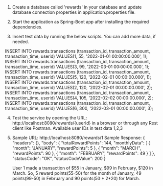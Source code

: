 
1. Create a database called 'rewards' in your database and update database connection properties in application.properties file.

2. Start the application as Spring-Boot app after installing the required dependencies.

3. Insert test data by running the below scripts. You can add more data, if needed.

INSERT INTO rewards.transactions
(transaction_id, transaction_amount, transaction_time, userid)
VALUES(1, 55, '2022-01-01 00:00:00.000', 1);
INSERT INTO rewards.transactions
(transaction_id, transaction_amount, transaction_time, userid)
VALUES(3, 99, '2022-03-01 00:00:00.000', 1);
INSERT INTO rewards.transactions
(transaction_id, transaction_amount, transaction_time, userid)
VALUES(5, 120, '2022-02-01 00:00:00.000', 1);
INSERT INTO rewards.transactions
(transaction_id, transaction_amount, transaction_time, userid)
VALUES(2, 120, '2022-02-01 00:00:00.000', 2);
INSERT INTO rewards.transactions
(transaction_id, transaction_amount, transaction_time, userid)
VALUES(4, 105, '2022-02-02 00:00:00.000', 2);
INSERT INTO rewards.transactions
(transaction_id, transaction_amount, transaction_time, userid)
VALUES(6, 300, '2022-03-01 00:00:00.000', 3);


4. Test the service by opening the URL: http://localhost:8080/rewards/{userId} in a browser or through any Rest client like Postman.
Available user IDs in test data 1,2,3

5. Sample URL: http://localhost:8080/rewards/1
   Sample Response: 
   {
	    "headers": {},
	    "body": {
	        "totalRewardPoints": 144,
	        "monthlyData": [
	            {
	                "month": "JANUARY",
	                "rewardPoints": 5
	            },
	            {
	                "month": "MARCH",
	                "rewardPoints": 90
	            },
	            {
	                "month": "FEBRUARY",
	                "rewardPoints": 49
	            }
	        ]
	    },
	    "statusCode": "OK",
	    "statusCodeValue": 200
	}
	
	User 1 made a transaction of $55 in January, $99 in February, $120 in March. So, 5 reward points(55-50) for the month of January, 49 points(99-50) in February and 90 points(50 + 2*20) for March.
	
	
	